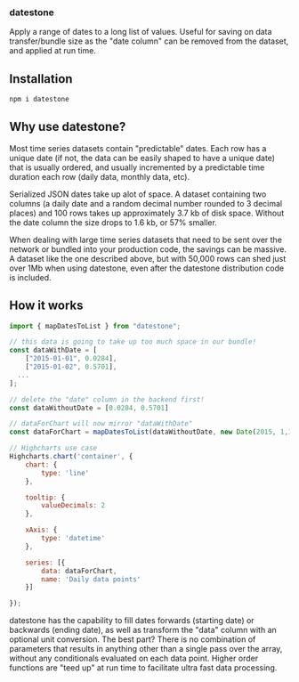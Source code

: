 ### datestone

Apply a range of dates to a long list of values. Useful for saving on data transfer/bundle size as the "date column" can be removed from the dataset, and applied at run time.

## Installation

```bash
npm i datestone
```

## Why use datestone?

Most time series datasets contain "predictable" dates. Each row has a unique date (if not, the data can be easily shaped to have a unique date) that is usually ordered, and usually incremented by a predictable time duration each row (daily data, monthly data, etc).

Serialized JSON dates take up alot of space. A dataset containing two columns (a daily date and a random decimal number rounded to 3 decimal places) and 100 rows takes up approximately 3.7 kb of disk space. Without the date column the size drops to 1.6 kb, or 57% smaller.

When dealing with large time series datasets that need to be sent over the network or bundled into your production code, the savings can be massive. A dataset like the one described above, but with 50,000 rows can shed just over 1Mb when using datestone, even after the datestone distribution code is included.

## How it works

```javascript
import { mapDatesToList } from "datestone";

// this data is going to take up too much space in our bundle!
const dataWithDate = [
    ["2015-01-01", 0.0284],
    ["2015-01-02", 0.5701],
  ...
];

// delete the "date" column in the backend first!
const dataWithoutDate = [0.0284, 0.5701]

// dataForChart will now mirror "dataWithDate"
const dataForChart = mapDatesToList(dataWithoutDate, new Date(2015, 1,1), "daily")

// Highcharts use case
Highcharts.chart('container', {
    chart: {
        type: 'line'
    },

    tooltip: {
        valueDecimals: 2
    },

    xAxis: {
        type: 'datetime'
    },

    series: [{
        data: dataForChart,
        name: 'Daily data points'
    }]

});
```

datestone has the capability to fill dates forwards (starting date) or backwards (ending date), as well as transform the "data" column with an optional unit conversion. The best part? There is no combination of parameters that results in anything other than a single pass over the array, without any conditionals evaluated on each data point. Higher order functions are "teed up" at run time to facilitate ultra fast data processing.
